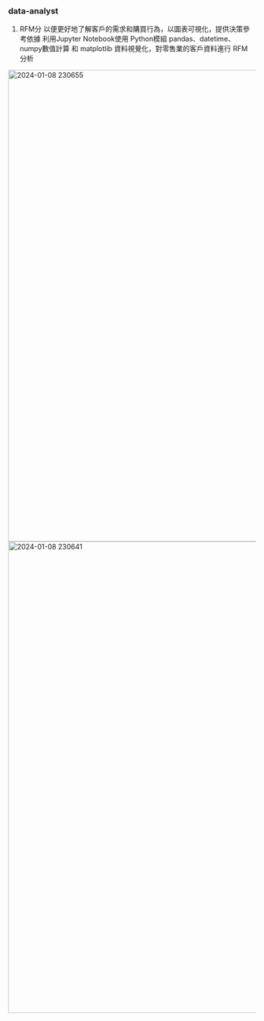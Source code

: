 ### data-analyst
1. RFM分 以便更好地了解客戶的需求和購買行為，以圖表可視化，提供決策參考依據
   利用Jupyter Notebook使用 Python模組 pandas、datetime、numpy數值計算 和 matplotlib 資料視覺化，對零售業的客戶資料進行 RFM 分析
<img width="960" alt="2024-01-08 230655" src="https://github.com/Neiltt/data-analyst/assets/105161094/d8daf5d8-9ae6-47d4-bdd3-1c06c4471c02">
<img width="960" alt="2024-01-08 230641" src="https://github.com/Neiltt/data-analyst/assets/105161094/11e27dc5-9a98-48ab-90e9-8ea79c58e6b2">
